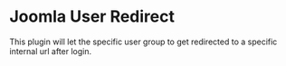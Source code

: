 # Joomla User Redirect
This plugin will let the specific user group to get redirected to a specific internal url after login.
